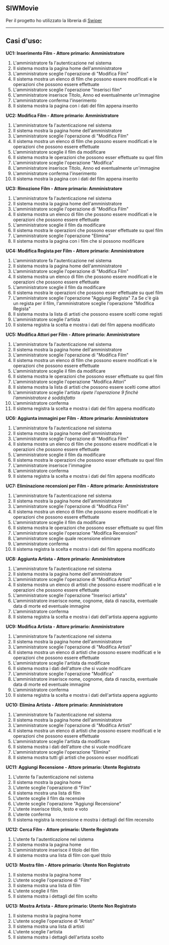 
SIWMovie
---
Per il progetto ho utilizzato la libreria di [Swiper](https://swiperjs.com/swiper-api)

---
Casi d'uso:
---
**UC1: Inserimento Film - Attore primario: Amministratore**
  1. L'amministratore fa l'autenticazione nel sistema
  2. Il sistema mostra la pagina home dell'amministratore
  3. L'amministratore sceglie l'operazione di "Modifica Film"
  4. Il sistema mostra un elenco di film che possono essere modificati e le operazioni che possono essere effettuate
  5. L'amministratore sceglie l'operazione "Inserisci film"
  6. L'amministratore inserisce Titolo, Anno ed eventualmente un'immagine
  7. L'amministratore conferma l'inserimento
  8. Il sistema mostra la pagina con i dati del film appena inserito

**UC2: Modifica Film - Attore primario: Amministratore**
  1. L'amministratore fa l'autenticazione nel sistema
  2. Il sistema mostra la pagina home dell'amministratore
  3. L'amministratore sceglie l'operazione di "Modifica Film"
  4. Il sistema mostra un elenco di film che possono essere modificati e le operazioni che possono essere effettuate
  5. L'amministratore sceglie il film da modificare
  6. Il sistema mostra le operazioni che possono esser effettuate su quel film
  7. L'amministratore sceglie l'operazione "Modifica"
  8. L'amministratore inserisce Titolo, Anno ed eventualmente un'immagine
  9. L'amministratore conferma l'inserimento
  10. Il sistema mostra la pagina con i dati del film appena inserito

**UC3: Rimozione Film - Attore primario: Amministratore**
  1. L'amministratore fa l'autenticazione nel sistema
  2. Il sistema mostra la pagina home dell'amministratore
  3. L'amministratore sceglie l'operazione di "Modifica Film"
  4. Il sistema mostra un elenco di film che possono essere modificati e le operazioni che possono essere effettuate
  5. L'amministratore sceglie il film da modificare
  6. Il sistema mostra le operazioni che possono esser effettuate su quel film
  7. L'amministratore sceglie l'operazione "Elimina"
  8. Il sistema mostra la pagina con i film che si possono modificare

**UC4: Modifica Regista per Film - Attore primario: Amministratore**
  1. L'amministratore fa l'autenticazione nel sistema
  2. Il sistema mostra la pagina home dell'amministratore
  3. L'amministratore sceglie l'operazione di "Modifica Film"
  4. Il sistema mostra un elenco di film che possono essere modificati e le operazioni che possono essere effettuate
  5. L'amministratore sceglie il film da modificare
  6. Il sistema mostra le operazioni che possono esser effettuate su quel film
  7. L'amministratore sceglie l'operazione "Aggiungi Regista"
  7.a Se c'è già un regista per il film, l'amministratore sceglie l'operazione "Modifica Regista"
  8. Il sistema mostra la lista di artisti che possono essere scelti come registi
  9. L'amministratore sceglie l'artista
  10. Il sistema registra la scelta e mostra i dati del film appena modificato

**UC5: Modifica Attori per Film - Attore primario: Amministratore**
  1. L'amministratore fa l'autenticazione nel sistema
  2. Il sistema mostra la pagina home dell'amministratore
  3. L'amministratore sceglie l'operazione di "Modifica Film"
  4. Il sistema mostra un elenco di film che possono essere modificati e le operazioni che possono essere effettuate
  5. L'amministratore sceglie il film da modificare
  6. Il sistema mostra le operazioni che possono esser effettuate su quel film
  7. L'amministratore sceglie l'operazione "Modifica Attori"
  8. Il sistema mostra la lista di artisti che possono essere scelti come attori
  9. L'amministratore sceglie l'artista
  *ripete l'operazione 9 finchè l'amministratore è soddisfatto*
  10. L'amministratore conferma
  11. Il sistema registra la scelta e mostra i dati del film appena modificato

**UC6: Aggiunta immagini per Film - Attore primario: Amministratore**
  1. L'amministratore fa l'autenticazione nel sistema
  2. Il sistema mostra la pagina home dell'amministratore
  3. L'amministratore sceglie l'operazione di "Modifica Film"
  4. Il sistema mostra un elenco di film che possono essere modificati e le operazioni che possono essere effettuate
  5. L'amministratore sceglie il film da modificare
  6. Il sistema mostra le operazioni che possono esser effettuate su quel film
  7. L'amministratore inserisce l'immagine
  8. L'amministratore conferma
  9. Il sistema registra la scelta e mostra i dati del film appena modificato

**UC7: Eliminazione recensioni per Film - Attore primario: Amministratore**
  1. L'amministratore fa l'autenticazione nel sistema
  2. Il sistema mostra la pagina home dell'amministratore
  3. L'amministratore sceglie l'operazione di "Modifica Film"
  4. Il sistema mostra un elenco di film che possono essere modificati e le operazioni che possono essere effettuate
  5. L'amministratore sceglie il film da modificare
  6. Il sistema mostra le operazioni che possono esser effettuate su quel film
  7. L'amministratore sceglie l'operazione "Modifica Recensioni"
  8. L'amministratore sceglie quale recensione eliminare
  9. L'amministratore conferma
  10. Il sistema registra la scelta e mostra i dati del film appena modificato

**UC8: Aggiunta Artista - Attore primario: Amministratore**
  1. L'amministratore fa l'autenticazione nel sistema
  2. Il sistema mostra la pagina home dell'amministratore
  3. L'amministratore sceglie l'operazione di "Modifica Artisti"
  4. Il sistema mostra un elenco di artisti che possono essere modificati e le operazioni che possono essere effettuate
  5. L'amministratore sceglie l'operazione "Inserisci artista"
  6. L'amministratore inserisce nome, cognome, data di nascita, eventuale data di morte ed eventuale immagine
  7. L'amministratore conferma
  8. Il sistema registra la scelta e mostra i dati dell'artista appena aggiunto


**UC9: Modifica Artista - Attore primario: Amministratore**
  1. L'amministratore fa l'autenticazione nel sistema
  2. Il sistema mostra la pagina home dell'amministratore
  3. L'amministratore sceglie l'operazione di "Modifica Artisti"
  4. Il sistema mostra un elenco di artisti che possono essere modificati e le operazioni che possono essere effettuate
  5. L'amministratore sceglie l'artista da modificare
  6. Il sistema mostra i dati dell'attore che si vuole modificare
  7. L'amministratore sceglie l'operazione "Modifica"
  8. L'amministratore inserisce nome, cognome, data di nascita, eventuale data di morte ed eventuale immagine
  9. L'amministratore conferma
  10. Il sistema registra la scelta e mostra i dati dell'artista appena aggiunto

**UC10: Elimina Artista - Attore primario: Amministratore**
  1. L'amministratore fa l'autenticazione nel sistema
  2. Il sistema mostra la pagina home dell'amministratore
  3. L'amministratore sceglie l'operazione di "Modifica Artisti"
  4. Il sistema mostra un elenco di artisti che possono essere modificati e le operazioni che possono essere effettuate
  5. L'amministratore sceglie l'artista da modificare
  6. Il sistema mostra i dati dell'attore che si vuole modificare
  7. L'amministratore sceglie l'operazione "Elimina"
  8. Il sistema mostra tutti gli artisti che possono esser modificati

**UC11: Aggiungi Recensione - Attore primario: Utente Registrato**
  1. L'utente fa l'autenticazione nel sistema
  2. Il sistema mostra la pagina home
  3. L'utente sceglie l'operazione di "Film"
  4. Il sistema mostra una lista di film
  5. L'utente sceglie il film da recensire
  6. L'utente sceglie l'operazione "Aggiungi Recensione"
  7. L'utente inserisce titolo, testo e voto
  8. L'utente conferma
  9. Il sistema registra la recensione e mostra i dettagli del film recensito

**UC12: Cerca Film - Attore primario: Utente Registrato**
  1. L'utente fa l'autenticazione nel sistema
  2. Il sistema mostra la pagina home
  3. L'amministratore inserisce il titolo del film
  4. Il sistema mostra una lista di film con quel titolo


**UC13: Mostra film - Attore primario: Utente Non Registrato**
  1. Il sistema mostra la pagina home
  2. L'utente sceglie l'operazione di "Film"
  3. Il sistema mostra una lista di film
  4. L'utente sceglie il film
  5. Il sistema mostra i dettagli del film scelto

**UC13: Mostra Artista - Attore primario: Utente Non Registrato**
  1. Il sistema mostra la pagina home
  2. L'utente sceglie l'operazione di "Artisti"
  3. Il sistema mostra una lista di artisti
  4. L'utente sceglie l'artista
  5. Il sistema mostra i dettagli dell'artista scelto


 


